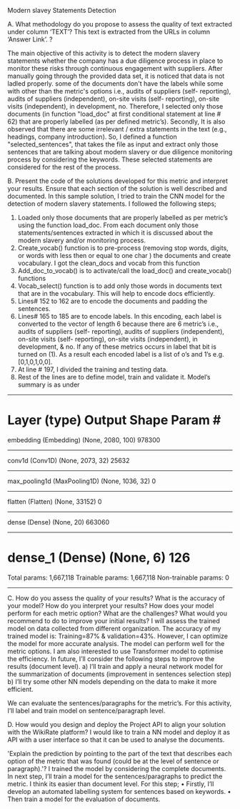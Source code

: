 Modern slavey Statements Detection 

A. What methodology do you propose to assess the quality of text extracted under
column ‘TEXT’? This text is extracted from the URLs in column ‘Answer Link’. ?

The main objective of this activity is to detect the modern slavery statements whether the company has a due diligence process in place to monitor these risks through continuous engagement with suppliers.
After manually going through the provided data set, it is noticed that data is not ladled properly. some of the documents don't have the labels while some with other than the metric's options i.e., audits of suppliers (self- reporting), audits of suppliers (independent), on-site visits (self- reporting), on-site visits (independent), in development, no. Therefore, I selected only those documents (in function "load_doc" at first conditional statement at line # 62) that are properly labelled (as per defined metric’s).
Secondly, It is also observed that there are some irrelevant / extra statements in the text (e.g., headings, company introduction). So, I defined a function "selected_sentences", that takes the file as input and extract only those sentences that are talking about modern slavery or due diligence monitoring process by considering the keywords. These selected statements are considered for the rest of the process.

B. Present the code of the solutions developed for this metric and interpret your results. Ensure that each section of the solution is well described and documented.
In this sample solution, I tried to train the CNN model for the detection of modern slavery statements. I followed the following steps;
1.	Loaded only those documents that are properly labelled as per metric’s using the function load_doc. From each document only those statements/sentences extracted in which it is discussed about the modern slavery and/or monitoring process. 
2.	Create_vocab() function is to pre-process (removing stop words, digits, or words with less then or equal to one char ) the documents and create vocabulary. I got the clean_docs and vocab from this function
3.	 Add_doc_to_vocab() is to activate/call the load_doc() and create_vocab() functions
4.	Vocab_select() function is to add only those words in documents text that are in the vocabulary. This will help to encode docs efficiently.
5.	Lines# 152 to 162 are to encode the documents and padding the sentences.
6.	Lines# 165 to 185 are to encode labels. In this encoding, each label is converted to the vector of length 6 because there are 6 metric’s i.e., audits of suppliers (self- reporting), audits of suppliers (independent), on-site visits (self- reporting), on-site visits (independent), in development, & no. If any of these metrics occurs in label that bit is turned on (1). As a result each encoded label is a list of o’s and 1’s e.g. [0,1,0,1,0,0].
7.	At line # 197, I divided the training and testing data.
8.	Rest of the lines are to define model, train and validate it. Model’s summary is as under


_________________________________________________________________
Layer (type)                 Output Shape              Param #
=================================================================
embedding (Embedding)        (None, 2080, 100)         978300
_________________________________________________________________
conv1d (Conv1D)              (None, 2073, 32)          25632
_________________________________________________________________
max_pooling1d (MaxPooling1D) (None, 1036, 32)          0
_________________________________________________________________
flatten (Flatten)            (None, 33152)             0
_________________________________________________________________
dense (Dense)                (None, 20)                663060
_________________________________________________________________
dense_1 (Dense)              (None, 6)                 126
=================================================================
Total params: 1,667,118
Trainable params: 1,667,118
Non-trainable params: 0
_________________________________________________________________


C. How do you assess the quality of your results? What is the accuracy of your model? How do you interpret your results? How does your model perform for each metric option? What are the challenges? What would you recommend to do to improve your initial results?
I will assess the trained model on data collected from different organization. The accuracy of my trained model is: Training=87% & validation=43%. However, I can optimize the model for more accurate analysis. The model can perform well for the metric options. I am also interested to use Transformer model to optimise the efficiency. In future, I’ll consider the following steps to improve the results (document level).
a)	I’ll train and apply a neural network model for the summarization of documents (improvement in sentences selection step)
b)	I’ll try some other NN models depending on the data to make it more efficient.

We can evaluate the sentences/paragraphs for the metric’s. For this activity, I’ll label and train model on sentence/paragraph level.





D. How would you design and deploy the Project API to align your solution with the
WikiRate platform?
I would like to train a NN model and deploy it as API with a user interface so that it can be used to analyse the documents.


'Explain the prediction by pointing to the part of the text that describes each option of the metric that was found (could be at the level of sentence or paragraph).'? 
I trained the model by considering the complete documents. In next step, I’ll train a model for the sentences/paragraphs to predict the metric. I think its easier than document level. For this step;
•	Firstly, I’ll develop an automated labelling system for sentences based on keywords. 
•	Then train a model for the evaluation of documents.



